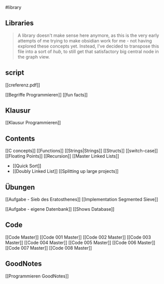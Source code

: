 #library

## Libraries
> A library doesn't make sense here anymore, as this is the very early attempts of me trying to make obsidian work for me - not having explored these concepts yet.
> Instead, I've decided to transpose this file into a sort of _hub_, to still get that satisfactory big central node in the graph view.
## script
[[creferenz.pdf]]

[[Begriffe Programmieren]]
[[fun facts]]

## Klausur
[[Klausur Programmieren]]

## Contents
[[C concepts]]
[[Functions]]
[[Strings|Strings]]
[[Structs]]
[[switch-case]]
[[Floating Points]]
[[Recursion]]
[[Master Linked Lists]]
- [[Quick Sort]]
- [[Doubly Linked List]]
[[Splitting up large projects]]

## Übungen
[[Aufgabe - Sieb des Eratosthenes]]
[[Implementation Segmented Sieve]]

[[Aufgabe - eigene Datenbank]]
[[Shows Database]]
## Code
[[Code Master]]
[[Code 001 Master]]
[[Code 002 Master]]
[[Code 003 Master]]
[[Code 004 Master]]
[[Code 005 Master]]
[[Code 006 Master]]
[[Code 007 Master]]
[[Code 008 Master]]

## GoodNotes
[[Programmieren GoodNotes]]


